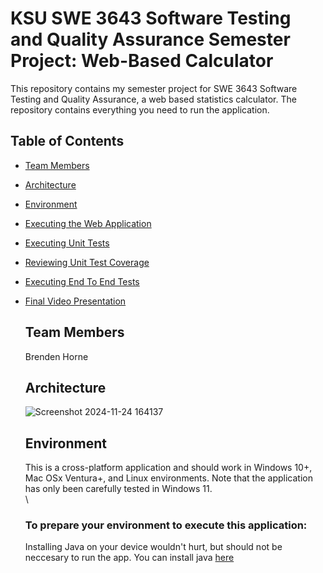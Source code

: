 # KSU SWE 3643 Software Testing and Quality Assurance Semester Project: Web-Based Calculator
This repository contains my semester project for SWE 3643 Software Testing and Quality Assurance, a web based statistics calculator. The repository contains everything you need to run the application.

## Table of Contents
- [Team Members](#team-members)
- [Architecture](#architecture)
- [Environment](#environment)
- [Executing the Web Application](#executing-the-web-application)
- [Executing Unit Tests](#executing-unit-tests)
- [Reviewing Unit Test Coverage](#reviewing-unit-test-coverage)
- [Executing End To End Tests](#executing-end-to-end-tests)
- [Final Video Presentation](#final-video-presentation)

  ## Team Members
  Brenden Horne

  ## Architecture
  ![Screenshot 2024-11-24 164137](https://github.com/user-attachments/assets/adbc984b-6949-4c43-9aec-7a3f7f49c2ac)

  ## Environment
  This is a cross-platform application and should work in Windows 10+, Mac OSx Ventura+, and Linux environments. Note that the application has only been carefully tested in Windows 11.\
  \
  ### To prepare your environment to execute this application:
  Installing Java on your device wouldn't hurt, but should not be neccesary to run the app. You can install java [here](https://www.java.com/download/ie_manual.jsp)
